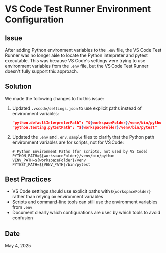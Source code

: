 # VS Code Test Runner Environment Configuration

## Issue
After adding Python environment variables to the `.env` file, the VS Code Test Runner was no longer able to locate the Python interpreter and pytest executable. This was because VS Code's settings were trying to use environment variables from the `.env` file, but the VS Code Test Runner doesn't fully support this approach.

## Solution
We made the following changes to fix this issue:

1. Updated `.vscode/settings.json` to use explicit paths instead of environment variables:
   ```json
   "python.defaultInterpreterPath": "${workspaceFolder}/venv/bin/python",
   "python.testing.pytestPath": "${workspaceFolder}/venv/bin/pytest"
   ```

2. Updated the `.env` and `.env.sample` files to clarify that the Python path environment variables are for scripts, not for VS Code:
   ```
   # Python Environment Paths (for scripts, not used by VS Code)
   PYTHON_PATH=${workspaceFolder}/venv/bin/python
   VENV_PATH=${workspaceFolder}/venv
   PYTEST_PATH=${VENV_PATH}/bin/pytest
   ```

## Best Practices
- VS Code settings should use explicit paths with `${workspaceFolder}` rather than relying on environment variables
- Scripts and command-line tools can still use the environment variables from `.env`
- Document clearly which configurations are used by which tools to avoid confusion

## Date
May 4, 2025
